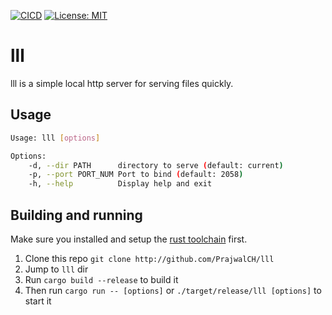 [![CICD](https://github.com/PrajwalCH/lll/actions/workflows/CICD.yml/badge.svg?branch=main)](https://github.com/PrajwalCH/lll/actions/workflows/CICD.yml) [![License: MIT](https://img.shields.io/badge/License-MIT-yellow.svg)](https://opensource.org/licenses/MIT)

# lll

lll is a simple local http server for serving files quickly.

## Usage

```bash
Usage: lll [options]

Options:
    -d, --dir PATH      directory to serve (default: current)
    -p, --port PORT_NUM Port to bind (default: 2058)
    -h, --help          Display help and exit
```

## Building and running

Make sure you installed and setup the [rust toolchain](https://www.rust-lang.org/tools/install) first.

1. Clone this repo `git clone http://github.com/PrajwalCH/lll`
2. Jump to `lll` dir
3. Run `cargo build --release` to build it
4. Then run `cargo run -- [options]` or `./target/release/lll [options]` to start it
